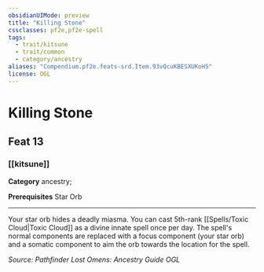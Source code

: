 ```yaml
---
obsidianUIMode: preview
title: "Killing Stone"
cssclasses: pf2e,pf2e-spell
tags:
  - trait/kitsune
  - trait/common
  - category/ancestry
aliases: "Compendium.pf2e.feats-srd.Item.93vQcuKBESXUKoH5"
license: OGL
---
```

# Killing Stone
## Feat 13
### [[kitsune]]

**Category** ancestry; 



**Prerequisites** Star Orb
* * *
Your star orb hides a deadly miasma. You can cast 5th-rank [[Spells/Toxic Cloud|Toxic Cloud]] as a divine innate spell once per day. The spell's normal components are replaced with a focus component (your star orb) and a somatic component to aim the orb towards the location for the spell.

*Source: Pathfinder Lost Omens: Ancestry Guide*
*OGL*